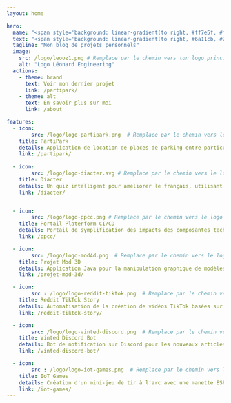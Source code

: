 ```yaml
---
layout: home

hero:
  name: "<span style='background: linear-gradient(to right, #ff7e5f, #feb47b); -webkit-background-clip: text; color: transparent;'>Léonard Engineering</span>"
  text: "<span style='background: linear-gradient(to right, #6a11cb, #2575fc); -webkit-background-clip: text; color: transparent;'>Journey</span>"
  tagline: "Mon blog de projets personnels"
  image:
    src: /logo/leooz1.png # Remplace par le chemin vers ton logo principal
    alt: "Logo Léonard Engineering"
  actions:
    - theme: brand
      text: Voir mon dernier projet 
      link: /partipark/
    - theme: alt
      text: En savoir plus sur moi
      link: /about

features:
  - icon:  
        src: /logo/logo-partipark.png  # Remplace par le chemin vers le logo du projet
    title: PartiPark
    details: Application de location de places de parking entre particuliers, développée avec NestJS et Next.js, intégrant les pratiques DevOps et hébergée sur AWS.
    link: /partipark/
  
  - icon: 
        src: /logo/logo-diacter.svg # Remplace par le chemin vers le logo du projet
    title: Diacter
    details: Un quiz intelligent pour améliorer le français, utilisant l'IA pour s'adapter au niveau de chaque utilisateur. Développé avec Next.js.
    link: /diacter/


  - icon: 
        src: /logo/logo-ppcc.png # Remplace par le chemin vers le logo du projet
    title: Portail Platerform CI/CD
    details: Portail de symplification des impacts des composantes techniques sur les services utilisé par le Cluster BPCR de CAGIP.
    link: /ppcc/

  - icon:    
        src: /logo/logo-mod4d.png  # Remplace par le chemin vers le logo du projet
    title: Projet Mod 3D
    details: Application Java pour la manipulation graphique de modèles 3D au format PLY avec une interface intuitive.
    link: /projet-mod-3d/

  - icon: 
        src : /logo/logo-reddit-tiktok.png  # Remplace par le chemin vers le logo du projet
    title: Reddit TikTok Story
    details: Automatisation de la création de vidéos TikTok basées sur des histoires Reddit.
    link: /reddit-tiktok-story/

  - icon: 
        src: /logo/logo-vinted-discord.png  # Remplace par le chemin vers le logo du projet
    title: Vinted Discord Bot
    details: Bot de notification sur Discord pour les nouveaux articles disponibles sur Vinted.
    link: /vinted-discord-bot/

  - icon: 
        src : /logo/logo-iot-games.png  # Remplace par le chemin vers le logo du projet
    title: IoT Games
    details: Création d'un mini-jeu de tir à l'arc avec une manette ESP32, utilisant un capteur de distance et le protocole MQTT pour la communication.
    link: /iot-games/
---
```


<!---->
<!-- <script setup> -->
<!---->
<!-- import PokemonCard from './.vitepress/components/PokemonCard.vue'  -->
<!-- </script> -->
<!---->
<!-- <PokemonCard/> -->
<div style="height: 300px; width: 300px; background-color: orange; border-radius:50%; position: absolute; top: -900px; right: 180px; filter: blur(100px); z-index: -19"/>


